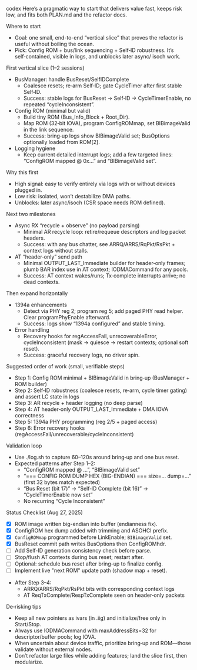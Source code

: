 codex
Here’s a pragmatic way to start that delivers value fast, keeps risk low, and fits both PLAN.md and the refactor docs.

Where to start

- Goal: one small, end-to-end “vertical slice” that proves the refactor is useful without boiling the ocean.
- Pick: Config ROM + bus/link sequencing + Self‑ID robustness. It’s self‑contained, visible in logs, and unblocks later async/
isoch work.

First vertical slice (1–2 sessions)

- BusManager: handle BusReset/SelfIDComplete
    - Coalesce resets; re‑arm Self‑ID; gate CycleTimer after first stable Self‑ID.
    - Success: stable logs for BusReset → Self‑ID → CycleTimerEnable, no repeated “cycleInconsistent”.
- Config ROM (minimal but valid)
    - Build tiny ROM (Bus_Info_Block + Root_Dir).
    - Map ROM (32‑bit IOVA), program ConfigROMmap, set BIBimageValid in the link sequence.
    - Success: bring‑up logs show BIBimageValid set; BusOptions optionally loaded from ROM[2].
- Logging hygiene
    - Keep current detailed interrupt logs; add a few targeted lines: “ConfigROM mapped @ 0x…” and “BIBimageValid set”.

Why this first

- High signal: easy to verify entirely via logs with or without devices plugged in.
- Low risk: isolated, won’t destabilize DMA paths.
- Unblocks: later async/isoch (CSR space needs ROM defined).

Next two milestones

- Async RX “recycle + observe” (no payload parsing)
    - Minimal AR recycle loop: retire/requeue descriptors and log packet headers.
    - Success: with any bus chatter, see ARRQ/ARRS/RqPkt/RsPkt + context logs without stalls.
- AT “header‑only” send path
    - Minimal OUTPUT_LAST_Immediate builder for header‑only frames; plumb BAR index use in AT context; IODMACommand for any
pools.
    - Success: AT context wakes/runs; Tx‑complete interrupts arrive; no dead contexts.

Then expand horizontally

- 1394a enhancements
    - Detect via PHY reg 2; program reg 5; add paged PHY read helper. Clear programPhyEnable afterward.
    - Success: logs show “1394a configured” and stable timing.
- Error handling
    - Recovery hooks for regAccessFail, unrecoverableError, cycleInconsistent (mask → quiesce → restart contexts; optional soft
reset).
    - Success: graceful recovery logs, no driver spin.

Suggested order of work (small, verifiable steps)

- Step 1: Config ROM minimal + BIBimageValid in bring‑up (BusManager + ROM builder)
- Step 2: Self‑ID robustness (coalesce resets, re‑arm, cycle timer gating) and assert LC state in logs
- Step 3: AR recycle + header logging (no deep parse)
- Step 4: AT header‑only OUTPUT_LAST_Immediate + DMA IOVA correctness
- Step 5: 1394a PHY programming (reg 2/5 + paged access)
- Step 6: Error recovery hooks (regAccessFail/unrecoverable/cycleInconsistent)

Validation loop
- Use ./log.sh to capture 60–120s around bring‑up and one bus reset.
- Expected patterns after Step 1–2:
    - “ConfigROM mapped @ …”, “BIBimageValid set”
    - “=== CONFIG ROM DUMP HEX (BIG-ENDIAN) === size=… dump=…” (first 32 bytes match expected)
    - “Bus Reset (bit 17)” → “Self‑ID Complete (bit 16)” → “CycleTimerEnable now set”
    - No recurring “Cycle Inconsistent”

Status Checklist (Aug 27, 2025)
- [x] ROM image written big-endian into buffer (endianness fix).
- [x] ConfigROM hex dump added with trimming and ASOHCI prefix.
- [x] `ConfigROMmap` programmed before LinkEnable; `BIBimageValid` set.
- [x] BusReset commit path writes BusOptions then ConfigROMhdr.
- [ ] Add Self-ID generation consistency check before parse.
- [ ] Stop/flush AT contexts during bus reset; restart after.
- [ ] Optional: schedule bus reset after bring-up to finalize config.
- [ ] Implement live "next ROM" update path (shadow map + reset).
- After Step 3–4:
    - ARRQ/ARRS/RqPkt/RsPkt bits with corresponding context logs
    - AT ReqTxComplete/RespTxComplete seen on header‑only packets

De‑risking tips

- Keep all new pointers as ivars (in .iig) and initialize/free only in Start/Stop.
- Always use IODMACommand with maxAddressBits=32 for descriptor/buffer pools; log IOVA.
- When uncertain about device traffic, prioritize bring‑up and ROM—those validate without external nodes.
- Don’t refactor large files while adding features; land the slice first, then modularize.
